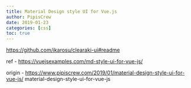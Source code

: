 ```yaml
---
title: Material Design style UI for Vue.js
author: PipisCrew
date: 2019-01-23
categories: [css]
toc: true
---
```


https://github.com/ikarosu/clearaki-ui#readme

ref - https://vuejsexamples.com/md-style-ui-for-vue-js/

origin - https://www.pipiscrew.com/2019/01/material-design-style-ui-for-vue-js/ material-design-style-ui-for-vue-js